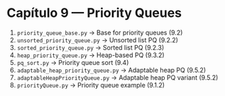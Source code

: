 # Capítulo 9 — Priority Queues

1. `priority_queue_base.py` → Base for priority queues (9.2)  
2. `unsorted_priority_queue.py` → Unsorted list PQ (9.2.2)  
3. `sorted_priority_queue.py` → Sorted list PQ (9.2.3)  
4. `heap_priority_queue.py` → Heap-based PQ (9.3.2)  
5. `pq_sort.py` → Priority queue sort (9.4)  
6. `adaptable_heap_priority_queue.py` → Adaptable heap PQ (9.5.2)  
7. `adaptableHeapPriorityQueue.py` → Adaptable heap PQ variant (9.5.2)  
8. `priorityQueue.py` → Priority queue example (9.1.2)  
